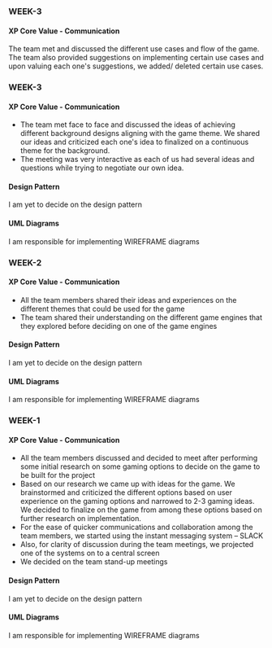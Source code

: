 
### WEEK-3<br>
####  XP Core Value - Communication</br>
The team met and discussed the different use cases and flow of the game. The team also provided suggestions on implementing certain use cases and upon valuing each one's suggestions, we added/ deleted certain use cases.


### WEEK-3<br>
####  XP Core Value - Communication</br>
* The team met face to face and discussed the ideas of achieving different background designs aligning with the game theme. We shared our ideas and criticized each one's idea to finalized on a continuous theme for the background. 
* The meeting was very interactive as each of us had several ideas and questions while trying to negotiate our own idea.
####  Design Pattern
I am yet to decide on the design pattern
####  UML Diagrams
I am responsible for implementing WIREFRAME diagrams  </br>

### WEEK-2<br>
####  XP Core Value - Communication</br>
* All the team members shared their ideas and experiences on the different themes that could be used for the game</br>
* The team shared their understanding on the different game engines that they explored before deciding on one of the game engines</br>
####  Design Pattern
I am yet to decide on the design pattern
####  UML Diagrams
I am responsible for implementing WIREFRAME diagrams  </br>


### WEEK-1</br>
####  XP Core Value - Communication</br>
* All the team members discussed and decided to meet after performing some initial research on some gaming options to decide on the game to be built for the project</br>
* Based on our research we came up with ideas for the game. We brainstormed and criticized the different options based on user experience on the gaming options and narrowed to 2-3 gaming ideas. We decided to finalize on the game from among these options based on further research on implementation.</br>
* For the ease of quicker communications and collaboration among the team members, we started using the instant messaging system – SLACK</br>
* Also, for clarity of discussion during the team meetings, we projected one of the systems on to a central screen</br>
* We decided on the team stand-up meetings</br>
####  Design Pattern
I am yet to decide on the design pattern
####  UML Diagrams
I am responsible for implementing WIREFRAME diagrams  </br>
